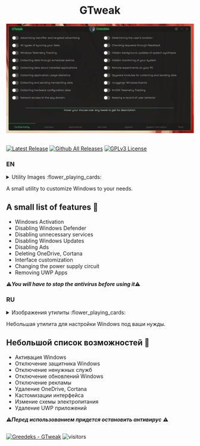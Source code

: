 <h1 align="center"> GTweak </h1>

![Logo](https://github.com/Greedeks/GTweak/blob/2727b3b204a57a38b24a1bd4641cad2d382a3aec/Intro.gif)
##
[![Latest Release](https://img.shields.io/github/v/release/Greedeks/GTweak?style=for-the-badge&color=%23D21E61)](https://github.com/Greedeks/GTweak/releases/latest)
[![Github All Releases](https://img.shields.io/github/downloads/Greedeks/GTweak/total.svg?style=for-the-badge&color=%231EB1D2)](https://github.com/Greedeks/GTweak/releases/latest)
[![GPLv3 License](https://img.shields.io/badge/License-GPL%20v3-yellow.svg?style=for-the-badge&color=green)](https://github.com/Greedeks/GTweak/blob/main/LICENSE)


### EN
<details>
  <summary>Utility Images :flower_playing_cards: </summary>
  <img src="https://github.com/Greedeks/GTweak/blob/main/ImageEN/PageApp.png"/>
  <img src="https://github.com/Greedeks/GTweak/blob/main/ImageEN/Interface.png"/>
  <img src="https://github.com/Greedeks/GTweak/blob/main/ImageEN/System.png"/>
</details>

 A small utility to customize Windows to your needs.

## A small list of features :wrench:
- Windows Activation
- Disabling Windows Defender
- Disabling unnecessary services
- Disabling Windows Updates
- Disabling Ads
- Deleting OneDrive, Cortana
- Interface customization
- Changing the power supply circuit
- Removing UWP Apps

:warning:<b><i>You will have to stop the antivirus before using it</i></b>:warning:

### RU
<details>
  <summary>Изображения утилиты :flower_playing_cards:</summary>
  <img src="https://github.com/Greedeks/GTweak/blob/main/ImageRU/PageApp.png"/>
  <img src="https://github.com/Greedeks/GTweak/blob/main/ImageRU/Interface.png"/>
  <img src="https://github.com/Greedeks/GTweak/blob/main/ImageRU/System.png"/>
</details>

Небольшая утилита для настройки Windows под ваши нужды.

## Небольшой список возможностей :wrench:
- Активация Windows
- Отключение защитника Windows
- Отключение ненужных служб
- Отключение обновлений Windows
- Отключение рекламы
- Удаление OneDrive, Cortana
- Кастомизации интерфейса
- Измение схемы электропитания
- Удаление UWP приложений

:warning:<b><i>Перед использованием придется остановить  антивирус</i></b> :warning:

##

[![Greedeks - GTweak](https://img.shields.io/static/v1?label=Greedeks&message=GTweak&color=white&logo=github)](https://github.com/Greedeks/GTweak "Go to GitHub repo") 
![visitors](https://visitor-badge.laobi.icu/badge?page_id=Greedeks.Utility-GTweak)
